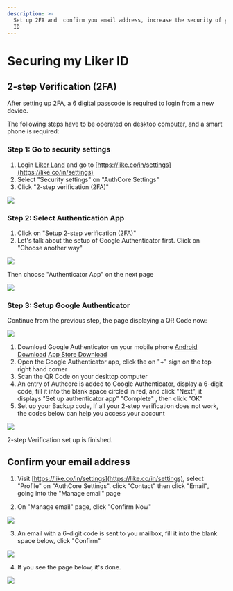 ```yaml
---
description: >-
  Set up 2FA and  confirm you email address, increase the security of your Liker
  ID
---
```


# Securing my Liker ID

## 2-step Verification \(2FA\) <a id="shuang-zhong-ren-zheng-2fa"></a>

After setting up 2FA, a 6 digital passcode is required to login from a new device.

The following steps have to be operated on desktop computer, and a smart phone is required:

### Step 1: Go to security settings

1. Login [Liker Land](https://liker.land/) and go to [https://like.co/in/settings](https://like.co/in/settings)
2. Select "Security settings" on "AuthCore Settings"
3. Click "2-step verification \(2FA\)"

![](https://gblobscdn.gitbook.com/assets%2F-LL4mdaVjNgL6A1--PV0%2F-M05A4qEiPeAofxuE6l4%2F-M05BOU8tEtEom0SktnS%2FIMG_2343.jpg?alt=media&token=08e905c6-d85a-4488-ab31-aca38d2b483a)

### Step 2: Select Authentication App

1. Click on "Setup 2-step verification \(2FA\)"
2. Let's talk about the setup of Google Authenticator first. Click on "Choose another way"

![](https://gblobscdn.gitbook.com/assets%2F-LL4mdaVjNgL6A1--PV0%2F-MDJn8Td1rooIZewTqJt%2F-MDJoXu1VpeDdHFQZDlm%2Fchoose-2fa-method.png?alt=media&token=94fb5c43-04ec-457a-b247-52a00fc0e2f8)

Then choose "Authenticator App" on the next page

![](https://gblobscdn.gitbook.com/assets%2F-LL4mdaVjNgL6A1--PV0%2F-M05CvhpxwwELXXEO7Ji%2F-M05FDH2LAcw-TKe99WA%2FIMG_2346a.jpg?alt=media&token=3961b68a-6e64-44c4-bde5-d0b8ba85f7e4)

### Step 3: Setup Google Authenticator

Continue from the previous step, the page displaying a QR Code now:

![](https://gblobscdn.gitbook.com/assets%2F-LL4mdaVjNgL6A1--PV0%2F-MDJn8Td1rooIZewTqJt%2F-MDJoyzk0YTDQTXBDf5f%2F2fa-google-authenticator.png?alt=media&token=26ba5a96-0b3b-489f-9b75-768ac277c62e)

1. Download Google Authenticator on your mobile phone [Android Download](https://play.google.com/store/apps/details?id=com.google.android.apps.authenticator2&hl=zh_TW) [App Store Download](https://apps.apple.com/hk/app/google-authenticator/id388497605)
2. Open the Google Authenticator app, click the on "+" sign on the top right hand corner
3. Scan the QR Code on your desktop computer
4. An entry of Authcore is added to Google Authenticator, display a 6-digit code, fill it into the blank space circled in red, and click "Next", it displays "Set up authenticator app" "Complete" , then click "OK"
5. Set up your Backup code, If all your 2-step verification does not work, the codes below can help you access your account

![](https://gblobscdn.gitbook.com/assets%2F-LL4mdaVjNgL6A1--PV0%2F-MDJZnjALxzr1CsioejN%2F-MDJ_2IgUlz2YgZ6HDmW%2F2fa-backup-screen.png?alt=media&token=ff46a512-70ec-4e4a-8d75-d11c5afd1af3)

2-step Verification set up is finished.

## Confirm your email address

1. Visit [https://like.co/in/settings](https://like.co/in/settings), select "Profile" on "AuthCore Settings". click "Contact" then click "Email",  going into the "Manage email" page

2. On "Manage email" page, click "Confirm Now"

![](https://gblobscdn.gitbook.com/assets%2F-LL4mdaVjNgL6A1--PV0%2F-MDJn8Td1rooIZewTqJt%2F-MDJpIkC4GeOL3XxM0u5%2Fauth-email-1.png?alt=media&token=c01af70c-90c3-48d5-9203-f7f3e6ab5fa1)

3. An email with a 6-digit code is sent to you mailbox, fill it into the blank space below, click "Confirm"

![](https://downloads.intercomcdn.com/i/o/171962025/7a29375736dc15a5f3eb9909/image.png)

4. If you see the page below, it's done.

![](https://gblobscdn.gitbook.com/assets%2F-LL4mdaVjNgL6A1--PV0%2F-MDJn8Td1rooIZewTqJt%2F-MDJpVUgHk4bjk15P_XD%2Fauth-email-3.png?alt=media&token=6aaa354d-ef5a-4179-a00a-08c3ca9f7495)

